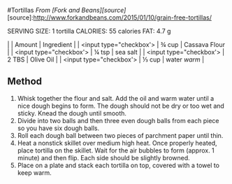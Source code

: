 #Tortillas
*From [Fork and Beans][source]*
[source]:http://www.forkandbeans.com/2015/01/10/grain-free-tortillas/

SERVING SIZE: 1 tortilla CALORIES: 55 calories FAT: 4.7 g

|                         | Amount | Ingredient    |
| <input type="checkbox'> | ¾ cup  | Cassava Flour |
| <input type="checkbox'> | ¼ tsp  | sea salt      |
| <input type="checkbox'> | 2 TBS  | Olive Oil     |
| <input type="checkbox'> | ⅓ cup  | water *warm*  |

## Method
1. Whisk together the flour and salt. Add the oil and warm water until a nice dough begins to form. The dough should not be dry or too wet and sticky.
Knead the dough until smooth.
2. Divide into two balls and then three even dough balls from each piece so you have six dough balls.
3. Roll each dough ball between two pieces of parchment paper until thin.
4. Heat a nonstick skillet over medium high heat. Once properly heated, place tortilla on the skillet. Wait for the air bubbles to form (approx. 1 minute) and then flip. Each side should be slightly browned.
5. Place on a plate and stack each tortilla on top, covered with a towel to keep warm.


